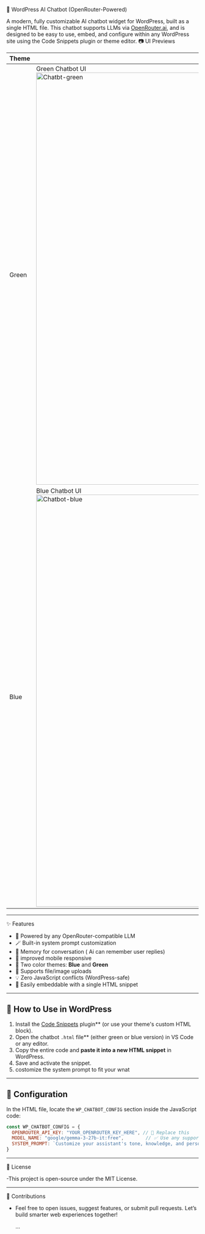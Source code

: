 🧠 WordPress AI Chatbot (OpenRouter-Powered)

A modern, fully customizable AI chatbot widget for WordPress, built as a single HTML file. This chatbot supports LLMs via [OpenRouter.ai](https://openrouter.ai), and is designed to be easy to use, embed, and configure within any WordPress site using the Code Snippets plugin or theme editor.
 📷 UI Previews

| Theme  | Preview |
|--------|---------|
| Green  | Green Chatbot UI <img width="1920" height="1080" alt="Chatbt-green" src="https://github.com/user-attachments/assets/c5cd6278-2aaa-41ee-a54f-ecf6065d7cbf" />
| Blue   | Blue Chatbot UI <img width="1920" height="1080" alt="Chatbot-blue" src="https://github.com/user-attachments/assets/077fb394-8696-4f22-bf26-5e1013be0bc0" />


---


✨ Features

- 🧠 Powered by any OpenRouter-compatible LLM
- 🪄 Built-in system prompt customization
- 🔄 Memory for conversation ( Ai can remember user replies)
- 📱  improved mobile responsive
- 🎨 Two color themes: **Blue** and **Green**
- 📄 Supports file/image uploads
- 💡 Zero JavaScript conflicts (WordPress-safe)
- 🧩 Easily embeddable with a single HTML snippet

---



## 🚀 How to Use in WordPress

1. Install the [Code Snippets](https://wordpress.org/plugins/code-snippets/) plugin** (or use your theme's custom HTML block).
2. Open the chatbot `.html` file** (either green or blue version) in VS Code or any editor.
3. Copy the entire code and **paste it into a new HTML snippet** in WordPress.
4. Save and activate the snippet.
5. costomize the system prompt to fit your wnat 

---

## 🔧 Configuration

In the HTML file, locate the `WP_CHATBOT_CONFIG` section inside the JavaScript code:

```js
const WP_CHATBOT_CONFIG = {
  OPENROUTER_API_KEY: "YOUR_OPENROUTER_KEY_HERE", // 🔑 Replace this
  MODEL_NAME: "google/gemma-3-27b-it:free",        // ✅ Use any supported OpenRouter model
  SYSTEM_PROMPT: `Customize your assistant's tone, knowledge, and personality here.`,
}
```

--------------------------------------------------------------

📜 License

-This project is open-source under the MIT License.

--------------------------------------------------------------

🤝 Contributions

- Feel free to open issues, suggest features, or submit pull requests. Let’s build smarter web experiences together!



  ...

